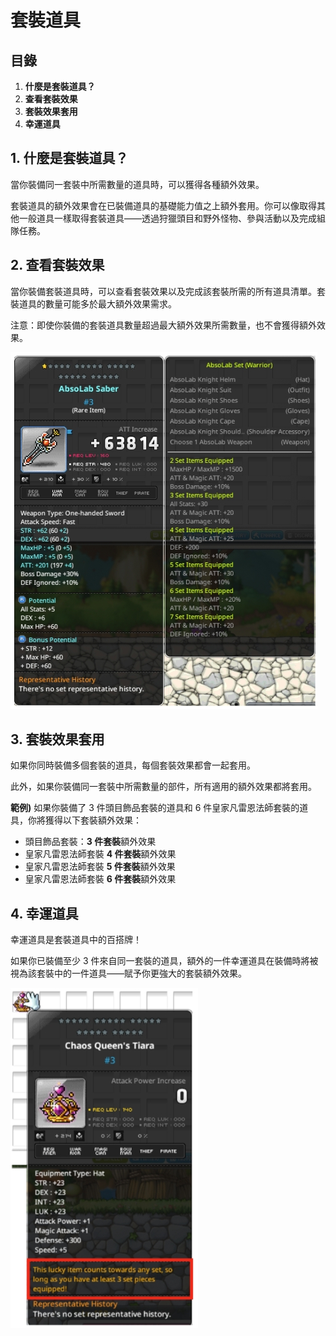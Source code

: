 # 套裝道具
## 目錄
1.  **什麼是套裝道具？**
2.  **查看套裝效果**
3.  **套裝效果套用**
4.  **幸運道具**
## 1. 什麼是套裝道具？

當你裝備同一套裝中所需數量的道具時，可以獲得各種額外效果。

套裝道具的額外效果會在已裝備道具的基礎能力值之上額外套用。你可以像取得其他一般道具一樣取得套裝道具——透過狩獵頭目和野外怪物、參與活動以及完成組隊任務。

## 2. 查看套裝效果

當你裝備套裝道具時，可以查看套裝效果以及完成該套裝所需的所有道具清單。套裝道具的數量可能多於最大額外效果需求。

注意：即使你裝備的套裝道具數量超過最大額外效果所需數量，也不會獲得額外效果。

![](images/msn-101/beginners-guide/item-and-equipment/image_1747236279541_144.png)

## 3. 套裝效果套用

如果你同時裝備多個套裝的道具，每個套裝效果都會一起套用。

此外，如果你裝備同一套裝中所需數量的部件，所有適用的額外效果都將套用。

**範例)** 如果你裝備了 3 件頭目飾品套裝的道具和 6 件皇家凡雷恩法師套裝的道具，你將獲得以下套裝額外效果：

*   頭目飾品套裝：**3 件套裝**額外效果
*   皇家凡雷恩法師套裝 **4 件套裝**額外效果
*   皇家凡雷恩法師套裝 **5 件套裝**額外效果
*   皇家凡雷恩法師套裝 **6 件套裝**額外效果
## 4. 幸運道具

幸運道具是套裝道具中的百搭牌！

如果你已裝備至少 3 件來自同一套裝的道具，額外的一件幸運道具在裝備時將被視為該套裝中的一件道具——賦予你更強大的套裝額外效果。

![](images/msn-101/beginners-guide/item-and-equipment/image_1747236279541_408.png)